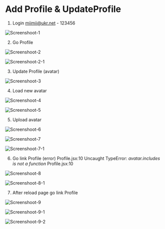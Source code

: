 # Add Profile & UpdateProfile

1.  Login miimii@ukr.net - 123456

![Screenshoot-1](./assets/screen.jpg)

2.  Go Profile

![Screenshoot-2](./assets/screen2.jpg)

![Screenshoot-2-1](./assets/screen2-1.jpg)

3.  Update Profile (avatar)

![Screenshoot-3](./assets/screen3.jpg)

4. Load new avatar

![Screenshoot-4](./assets/screen4.jpg)


![Screenshoot-5](./assets/screen5.jpg)

5. Upload avatar

![Screenshoot-6](./assets/screen6.jpg)


![Screenshoot-7](./assets/screen7.jpg)

![Screenshoot-7-1](./assets/screen7-1.jpg)

6. Go link Profile (error) 
Profile.jsx:10 Uncaught TypeError: *avatar.includes is not a function* Profile.jsx:10 

![Screenshoot-8](./assets/screen8.jpg)

![Screenshoot-8-1](./assets/screen8-1.jpg)

7. After reload page go link Profile

![Screenshoot-9](./assets/screen9.jpg)

![Screenshoot-9-1](./assets/screen9-1.jpg)

![Screenshoot-9-2](./assets/screen9-2.jpg)

